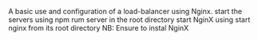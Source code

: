 A basic use and configuration of a load-balancer using Nginx. 
start the servers using npm rum server in the root directory
 start NginX using start nginx from its root directory
 NB: 
 Ensure to instal NginX 
